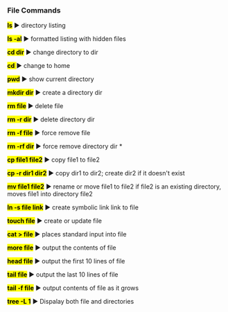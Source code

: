 ### File Commands

<mark>**ls**</mark> ► directory listing

<mark>**ls -al**</mark> ► formatted listing with hidden files

<mark>**cd dir**</mark> ► change directory to dir

<mark>**cd** </mark> ► change to home

<mark>**pwd**</mark> ► show current directory

<mark>**mkdir dir**</mark> ► create a directory dir

<mark>**rm file**</mark> ► delete file

<mark>**rm -r dir**</mark> ► delete directory dir

<mark>**rm -f file**</mark> ► force remove file

<mark>**rm -rf dir**</mark> ► force remove directory dir *

<mark>**cp file1 file2**</mark> ► copy file1 to file2

<mark>**cp -r dir1 dir2**</mark> ► copy dir1 to dir2; create dir2 if it doesn't exist

<mark>**mv file1 file2**</mark> ► rename or move file1 to file2 if file2 is an existing directory, moves file1 into directory file2

<mark>**ln -s file link**</mark> ► create symbolic link link to file

<mark>**touch file**</mark> ► create or update file

<mark>**cat > file** </mark> ► places standard input into file

<mark>**more file**</mark> ► output the contents of file

<mark>**head file**</mark> ► output the first 10 lines of file

<mark>**tail file**</mark> ► output the last 10 lines of file

<mark>**tail -f file**</mark> ► output contents of file as it grows

<mark>**tree -L 1**</mark> ► Dispalay both file and directories



